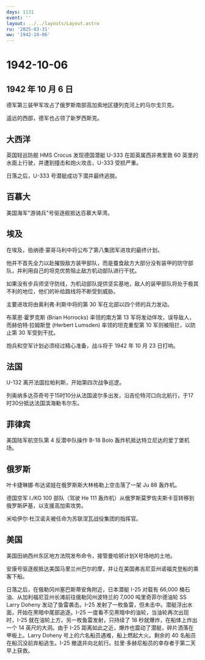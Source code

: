 ```yaml
---
days: 1131
event: ''
layout: ../../layouts/Layout.astro
ru: '2025-03-31'
ww: '1942-10-06'
---
```


# 1942-10-06

## 1942 年 10 月 6 日

德军第三装甲军攻占了俄罗斯南部高加索地区捷列克河上的马尔戈贝克。

遥远的西部，德军也占领了新罗西斯克。

## 大西洋

英国轻巡防舰 HMS Crocus 发现德国潜艇 U-333 在距英属西非弗里敦 60
英里的水面上行驶，并遭到撞击和炮火攻击，U-333 受损严重。

日落之后，U-333 号潜艇成功下潜并最终逃脱。

## 百慕大

美国海军"游骑兵"号驱逐舰抵达百慕大草湾。

## 埃及

在埃及，伯纳德·蒙哥马利中将公布了第八集团军进攻的最终计划。

他并不首先全力以赴摧毁敌方装甲部队，而是蚕食敌方大部分没有装甲的防守部队，并利用自己的坦克优势阻止敌方机动部队进行干扰。

如果没有步兵师坚守防线，为机动部队提供坚实基地，敌人的装甲部队将处于极其不利的地位，他们的补给路线将不断受到威胁。

主要进攻将由奥利弗·利斯中将的第 30 军在北部以四个师的兵力发动。

布莱恩·霍罗克斯 (Brian Horrocks) 率领的南方第 13
军将发动佯攻，误导敌人，而赫伯特·拉姆斯登 (Herbert Lumsden)
率领的坦克重型第 10 军则被阻拦，以防止第 30 军受到干扰。

炮兵和空军计划必须经过精心准备，战斗将于 1942 年 10 月 23 日打响。

## 法国

U-132 离开法国拉帕利斯，开始第四次战争巡逻。

列奥纳多达芬奇号于15时10分从法国波尔多出发，沿吉伦特河口向北航行，于17时30分抵达法国滨海勒韦尔东。

## 菲律宾

美国陆军航空队第 4 反潜中队操作 B-18 Bolo
轰炸机抵达特立尼达的爱丁堡机场。

## 俄罗斯

叶卡捷琳娜·布达诺娃在俄罗斯斯大林格勒上空击落了一架 Ju 88 轰炸机。

德国空军 I./KG 100 部队（驾驶 He 111
轰炸机）从俄罗斯莫罗佐夫斯卡亚转移到俄罗斯萨基，以支援高加索攻势。

米哈伊尔·杜汉诺夫被任命为苏联涅瓦战役集团的指挥官。

## 美国

美国田纳西州东区地方法院发布命令，接管曼哈顿计划X号场地的土地。

安康号驱逐舰抵达美国马里兰州巴尔的摩，并让在美国弗吉尼亚州诺福克登船的乘客下船。

日落之后，在俄勒冈州塞巴斯蒂安角附近，日本潜艇 I-25 对载有 66,000
桶石油、从加利福尼亚州长滩前往俄勒冈州波特兰的 7,000 吨里奇菲尔德油轮 SS
Larry Doheny 发动了鱼雷袭击。I-25
发射了一枚鱼雷，但未击中。潜艇浮出水面，开始在黑暗中尾部追逐。I-25
一度看不见黑暗中的油轮，当油轮再次出现时，I-25
就在油轮上方。另一枚鱼雷发射，只持续了 18 秒就爆炸，在船体上炸出一个 14
英尺的大洞。由于 I-25
距离如此之近，爆炸也震动了潜艇，碎片洒落在甲板上。Larry Doheny
号上的六名船员遇难，船上燃起大火。剩余的 40
名船员在船沉没前弃船逃生。I-25
撤退并向北航行。拉里·多赫尼船员的幸存者于第二天早上获救。